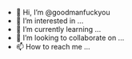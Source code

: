 - 👋 Hi, I’m @goodmanfuckyou
- 👀 I’m interested in ...
- 🌱 I’m currently learning ...
- 💞️ I’m looking to collaborate on ...
- 📫 How to reach me ...

<!---
goodmanfuckyou/goodmanfuckyou is a ✨ special ✨ repository because its `README.md` (this file) appears on your GitHub profile.
You can click the Preview link to take a look at your changes.
--->
